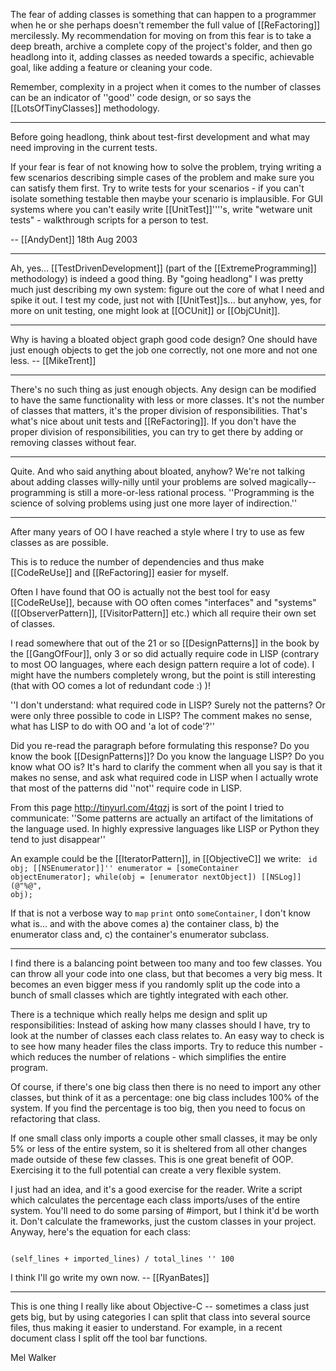 The fear of adding classes is something that can happen to a programmer when he or she perhaps doesn't remember the full value of [[ReFactoring]] mercilessly. My recommendation for moving on from this fear is to take a deep breath, archive a complete copy of the project's folder, and then go headlong into it, adding classes as needed towards a specific, achievable goal, like adding a feature or cleaning your code.

Remember, complexity in a project when it comes to the number of classes can be an indicator of ''good'' code design, or so says the [[LotsOfTinyClasses]] methodology.

----

Before going headlong, think about test-first development and what may need improving in the current tests.

If your fear is fear of not knowing how to solve the problem, trying writing a few scenarios describing simple cases of the problem and make sure you can satisfy them first. Try to write tests for your scenarios - if you can't isolate something testable then maybe your scenario is implausible. For GUI systems where you can't easily write [[UnitTest]]''''s, write "wetware unit tests" - walkthrough scripts for a person to test.

-- [[AndyDent]] 18th Aug 2003

----

Ah, yes... [[TestDrivenDevelopment]] (part of the [[ExtremeProgramming]] methodology) is indeed a good thing. By "going headlong" I was pretty much just describing my own system: figure out the core of what I need and spike it out. I test my code, just not with [[UnitTest]]<nowiki/>s... but anyhow, yes, for more on unit testing, one might look at [[OCUnit]] or [[ObjCUnit]].

----

Why is having a bloated object graph good code design? One should have just enough objects to get the job one correctly, not one more and not one less. -- [[MikeTrent]]

----

There's no such thing as just enough objects. Any design can be modified to have the same functionality with less or more classes. It's not the number of classes that matters, it's the proper division of responsibilities. That's what's nice about unit tests and [[ReFactoring]]. If you don't have the proper division of responsibilities, you can try to get there by adding or removing classes without fear.

----

Quite. And who said anything about bloated, anyhow? We're not talking about adding classes willy-nilly until your problems are solved magically-- programming is still a more-or-less rational process. ''Programming is the science of solving problems using just one more layer of indirection.''

----

After many years of OO I have reached a style where I try to use as few classes as are possible.

This is to reduce the number of dependencies and thus make [[CodeReUse]] and [[ReFactoring]] easier for myself.

Often I have found that OO is actually not the best tool for easy [[CodeReUse]], because with OO often comes "interfaces" and "systems" ([[ObserverPattern]], [[VisitorPattern]] etc.) which all require their own set of classes.

I read somewhere that out of the 21 or so [[DesignPatterns]] in the book by the [[GangOfFour]], only 3 or so did actually require code in LISP (contrary to most OO languages, where each design pattern require a lot of code).  I might have the numbers completely wrong, but the point is still interesting (that with OO comes a lot of redundant code :) )!

''I don't understand: what required code in LISP? Surely not the patterns? Or were only three possible to code in LISP? The comment makes no sense, what has LISP to do with OO and 'a lot of code'?''

Did you re-read the paragraph before formulating this response? Do you know the book [[DesignPatterns]]? Do you know the language LISP? Do you know what OO is? It's hard to clarify the comment when all you say is that it makes no sense, and ask what required code in LISP when I actually wrote that most of the patterns did ''not'' require code in LISP.

From this page http://tinyurl.com/4tqzj is sort of the point I tried to communicate: ''Some patterns are actually an artifact of the limitations of the language used. In highly expressive languages like LISP or Python they tend to just disappear''

An example could be the [[IteratorPattern]], in [[ObjectiveC]] we write:
<code>
id obj;
[[NSEnumerator]]'' enumerator = [someContainer objectEnumerator];
while(obj = [enumerator nextObject])
   [[NSLog]](@"%@", obj);
</code>

If that is not a verbose way to <code>map</code> <code>print</code> onto <code>someContainer</code>, I don't know what is... and with the above comes a) the container class, b) the enumerator class and, c) the container's enumerator subclass.

----

I find there is a balancing point between too many and too few classes. You can throw all your code into one class, but that becomes a very big mess. It becomes an even bigger mess if you randomly split up the code into a bunch of small classes which are tightly integrated with each other.

There is a technique which really helps me design and split up responsibilities: Instead of asking how many classes should I have, try to look at the number of classes each class relates to. An easy way to check is to see how many header files the class imports. Try to reduce this number - which reduces the number of relations - which simplifies the entire program.

Of course, if there's one big class then there is no need to import any other classes, but think of it as a percentage: one big class includes 100% of the system. If you find the percentage is too big, then you need to focus on refactoring that class.

If one small class only imports a couple other small classes, it may be only 5% or less of the entire system, so it is sheltered from all other changes made outside of these few classes. This is one great benefit of OOP. Exercising it to the full potential can create a very flexible system.

I just had an idea, and it's a good exercise for the reader. Write a script which calculates the percentage each class imports/uses of the entire system. You'll need to do some parsing of #import, but I think it'd be worth it. Don't calculate the frameworks, just the custom classes in your project. Anyway, here's the equation for each class:

<code>
(self_lines + imported_lines) / total_lines '' 100
</code>

I think I'll go write my own now. -- [[RyanBates]]

----

This is one thing I really like about Objective-C -- sometimes a class just gets big, but by using categories I can split that class into several source files, thus making it easier to understand. For example, in a recent document class I split off the tool bar functions.

Mel Walker